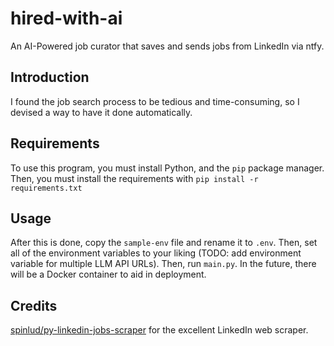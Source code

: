 # hired-with-ai
An AI-Powered job curator that saves and sends jobs from LinkedIn via ntfy.

## Introduction
I found the job search process to be tedious and time-consuming, so I devised a way to have it done automatically.
## Requirements
To use this program, you must install Python, and the `pip` package manager. Then, you must install the requirements with `pip install -r requirements.txt`
## Usage
After this is done, copy the `sample-env` file and rename it to `.env`. Then, set all of the environment variables to your liking (TODO: add environment variable for multiple LLM API URLs).
Then, run `main.py`. In the future, there will be a Docker container to aid in deployment.
## Credits
[spinlud/py-linkedin-jobs-scraper](https://github.com/spinlud/py-linkedin-jobs-scraper) for the excellent LinkedIn web scraper.
